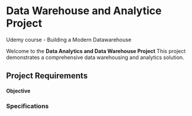 # Data Warehouse and Analytice Project 

Udemy course - Building a Modern Datawarehouse

Welcome to the **Data Analytics and Data Warehouse Project** 
This project demonstrates a comprehensive data warehousing and analytics solution.

## Project Requirements 


#### Objective

### Specifications


